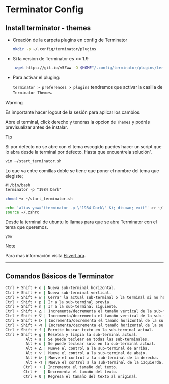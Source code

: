 # Terminator Config

## Install terminator - themes

- Creación de la carpeta plugins en config de Terminator

	```bash
	mkdir -p ~/.config/terminator/plugins
	```

- Si la version de Terminator es >= 1.9
	```bash
	 wget https://git.io/v5Zww -O $HOME"/.config/terminator/plugins/terminator-themes.py"
	```

- Para activar el pluging:


	`terminator > preferences > plugins` tendremos que activar la casilla de `Terminator Themes`.

> [!WARNING]
> Es importante hacer logout de la sesión para aplicar los cambios.


Abre el terminal, click derecho y tendras la opcion de `Themes` y podrás previsualizar antes de instalar.

> [!TIP]
> Si por defecto no se abre con el tema escogido puedes hacer un script que lo abra desde la terminal por defecto. Hasta que encuentrela solución'.


```bash
vim ~/start_terminator.sh
```
Lo que va entre comillas doble se tiene que poner el nombre del tema que elegiste;

```vim
#!/bin/bash
terminator -p "1984 Dark"
```


```bash
chmod +x ~/start_terminator.sh
```


```bash
echo 'alias yow="(terminator -p \"1984 Dark\" &); disown; exit"' >> ~/.zshrc
source ~/.zshrc
```
Desde la terminal de ubuntu lo llamas para que se abra Terminator con el tema que queremos.

```bash
yow
```
> [!NOTE]
> Para mas información visita [EliverLara](https://github.com/EliverLara/terminator-themes/tree/master).

- - -

## Comandos Básicos de Terminator

```bash
Ctrl + Shift + o | Nueva sub-terminal horizontal.
Ctrl + Shift + e | Nueva sub-terminal vertical.
Ctrl + Shift + w | Cerrar la actual sub-terminal o la terminal si no hay.
Ctrl + Shift + p | Ir a la sub-terminal previa.
Ctrl + Shift + n | Ir a la sub-terminal siguiente.
Ctrl + Shift + ᐃ | Incrementa/decrementa el tamaño vertical de la sub-terminal.
Ctrl + Shift + ᐁ | Incrementa/decrementa el tamaño vertical de la sub-terminal.
Ctrl + Shift + ᐅ | Incrementa/decrementa el tamaño horizontal de la sub-terminal.
Ctrl + Shift + ᐊ | Incrementa/decrementa el tamaño horizontal de la sub-terminal.
Ctrl + Shift + f | Permite buscar texto en la sub-terminal actual.
Ctrl + Shift + g | Resetea y limpia la sub-terminal actual.
         Alt + a | Se puede teclear en todas las sub-terminales.
         Alt + o | Se puede teclear sólo en la sub-terminal actual.
         Alt + ᐃ | Mueve el control a la sub-terminal de arriba.
         Alt + ᐁ | Mueve el control a la sub-terminal de abajo.
         Alt + ᐅ | Mueve el control a la sub-terminal de la derecha.
         Alt + ᐊ | Mueve el control a la sub-terminal de la izquierda.
        Ctrl + + | Incrementa el tamaño del texto.
        Ctrl + - | Decrementa el tamaño del texto.
        Ctrl + 0 | Regresa el tamaño del texto al original.
```

